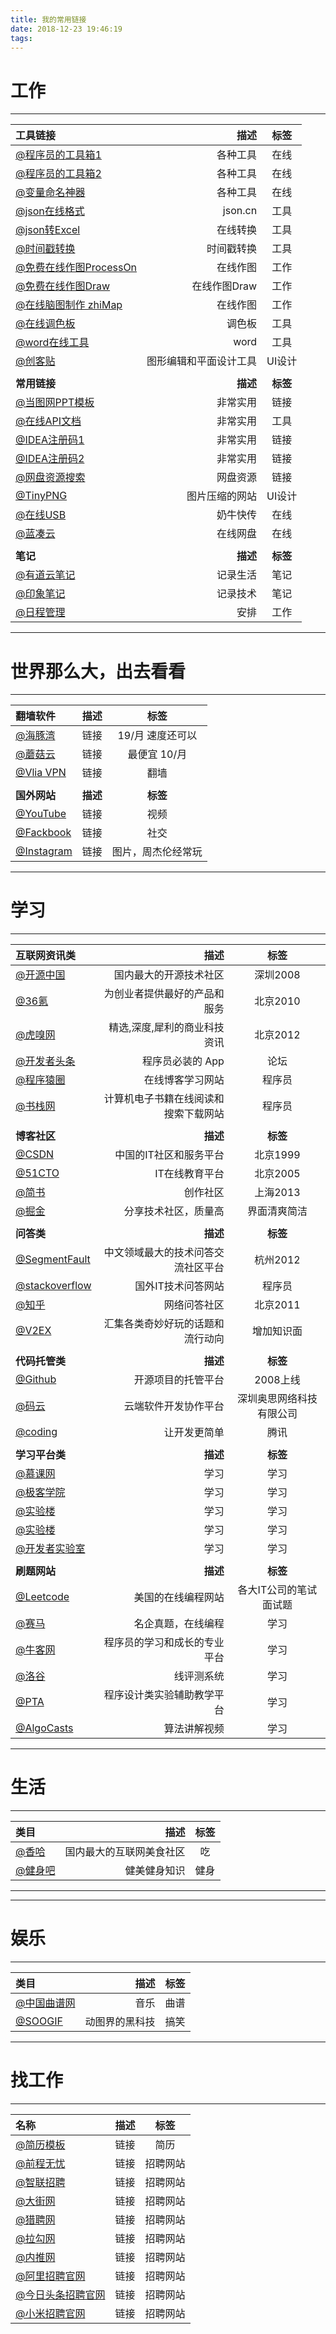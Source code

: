 ```yaml
---
title: 我的常用链接
date: 2018-12-23 19:46:19
tags:
---
```


# 工作
---

| 工具链接      |    描述 | 标签  |
| :-------- | --------:| :--: |
| [@程序员的工具箱1](https://tool.lu/)  | 各种工具 |  在线  |  
| [@程序员的工具箱2](http://tool.oschina.net/)  | 各种工具 |  在线  |    
| [@变量命名神器](https://unbug.github.io/codelf/)  | 各种工具 |  在线  |         
| [@json在线格式](https://www.json.cn)  | json.cn |  工具  |   
| [@json转Excel](http://www.bejson.com/json/json2excel/)  | 在线转换 |  工具  |
| [@时间戳转换](https://tool.lu/timestamp/)  | 时间戳转换 |  工具  |
| [@免费在线作图ProcessOn](https://www.processon.com/)  | 在线作图 |  工作  |
| [@免费在线作图Draw](https://www.draw.io/)  | 在线作图Draw |  工作  |
| [@在线脑图制作 zhiMap](https://zhimap.com/home)  | 在线作图 |  工作  |
| [@在线调色板](http://tool.chinaz.com/Tools/OnlineColor.aspx)  | 调色板 |  工具  |
| [@word在线工具](https://smallpdf.com/cn/word-to-pdf/)  | word | 工具  |
| [@创客贴](https://www.chuangkit.com/)  | 图形编辑和平面设计工具 | UI设计  |
| []()      |         |         |  
| **常用链接**      |    **描述** | **标签**  |  
| [@当图网PPT模板](http://www.99ppt.com/)  | 非常实用 |  链接  |
| [@在线API文档](https://www.showdoc.cc/)  | 非常实用 |  工具  |
| [@IDEA注册码1](http://idea.lanyus.com/)  | 非常实用 |  链接  |
| [@IDEA注册码2](https://www.iteblog.com/idea/)  | 非常实用 |  链接  |
| [@网盘资源搜索](http://pansou.com/)  | 网盘资源 |  链接  |  
| [@TinyPNG](https://tinypng.com/)  | 图片压缩的网站 | UI设计  |   
| [@在线USB](https://cowtransfer.com/)  | 奶牛快传 | 在线  |    
| [@蓝凑云](http://www.lanzou.com/u)  | 在线网盘 | 在线  |   
| []()      |         |         |  
| **笔记**      |    **描述** | **标签**  |  
| [@有道云笔记](https://note.youdao.com/web/#/file/recent/empty)  | 记录生活 |  笔记  |
| [@印象笔记](https://app.yinxiang.com/Login.action?targetUrl=%2FHome.action)  | 记录技术 |  笔记  |
| [@日程管理](https://www.kooteam.com/cal/home.htm)  | 安排 |  工作  |  
---


# 世界那么大，出去看看
---

| 翻墙软件      |    描述 | 标签  |
| :-------- | --------:| :--: |
| [@海豚湾](https://xn--90wwvt03e.com/)  | 链接 |  19/月 速度还可以  |  
| [@蘑菇云](https://www.mgssr.xyz/user)  | 链接 | 最便宜 10/月  |  
| [@Vlia VPN](https://vilavpn.cc/index.php)  | 链接 | 翻墙  |  
| []()      |         |         |  
| **国外网站**      |    **描述** | **标签**  |  
| [@YouTube](https://www.youtube.com/?reload=9)  | 链接 | 视频  |  
| [@Fackbook](https://www.facebook.com/lanstarhua)  | 链接 | 社交  |  
| [@Instagram](https://www.instagram.com/)  | 链接 | 图片，周杰伦经常玩  |  


---
# 学习
---

| 互联网资讯类      |    描述 | 标签  |
| :-------- | --------:| :--: |
| [@开源中国](https://www.oschina.net/)  | 国内最大的开源技术社区 |  深圳2008  |
| [@36氪](https://www.36kr.com/)  | 为创业者提供最好的产品和服务 | 北京2010 |  
| [@虎嗅网](https://www.huxiu.com/)  | 精选,深度,犀利的商业科技资讯 |  北京2012  |
| [@开发者头条](https://toutiao.io/)  | 程序员必装的 App |  论坛  | 
| [@程序猿圈](https://www.cxyquan.com/)  | 在线博客学习网站 | 程序员  |   
| [@书栈网](https://www.bookstack.cn/)  | 计算机电子书籍在线阅读和搜索下载网站 | 程序员  |   
| []()      |         |         |  
| **博客社区**      |    **描述** | **标签**  |
| [@CSDN](https://www.csdn.net/)  | 中国的IT社区和服务平台 |  北京1999  |
| [@51CTO](http://blog.51cto.com/)  | IT在线教育平台 | 北京2005  |   
| [@简书](https://www.jianshu.com/)  | 创作社区 |  上海2013  |
| [@掘金](https://juejin.im/)  | 分享技术社区，质量高 | 界面清爽简洁  |  
| []()      |         |         |  
| **问答类**      |    **描述** | **标签**  |
| [@SegmentFault](https://segmentfault.com/)  | 中文领域最大的技术问答交流社区平台 | 杭州2012  |  
| [@stackoverflow](https://stackoverflow.com/)  | 国外IT技术问答网站 | 程序员  |      
| [@知乎](http://www.zhihu.com/)  | 网络问答社区 | 北京2011  |      
| [@V2EX](https://www.v2ex.com/)  | 汇集各类奇妙好玩的话题和流行动向 |  增加知识面  |
| []()      |         |         |  
| **代码托管类**      |    **描述** | **标签**  |
| [@Github](https://github.com/)  | 开源项目的托管平台 |  2008上线  |
| [@码云](https://gitee.com)  | 云端软件开发协作平台 |  深圳奥思网络科技有限公司   |
| [@coding](https://coding.net/)  | 让开发更简单 |  腾讯   |
| []()      |         |         |  
| **学习平台类**      |    **描述** | **标签**  |
| [@慕课网](http://www.imooc.com/)  | 学习 |  学习  |
| [@极客学院](http://www.jikexueyuan.com/)  | 学习 |  学习  |
| [@实验楼](https://www.shiyanlou.com/)  | 学习 |  学习  |
| [@实验楼](https://www.shiyanlou.com/)  | 学习 |  学习  |
| [@开发者实验室](https://cloud.tencent.com/developer/labs?fromSource=gwzcw.235801.235801.235801)  | 学习 |  学习  |
| []()      |         |         |  
| **刷题网站**      |    **描述** | **标签**  |
| [@Leetcode](https://leetcode-cn.com/problemset/all/)  | 美国的在线编程网站 |  各大IT公司的笔试面试题  |
| [@赛马](http://www.acmcoder.com/index)  | 名企真题，在线编程 |  学习  |
| [@牛客网](https://www.nowcoder.com/ta/coding-interviews?page=1)  | 程序员的学习和成长的专业平台 |  学习  |
| [@洛谷](https://www.luogu.org/)  | 线评测系统 |  学习  |
| [@PTA](https://pintia.cn/problem-sets)  | 程序设计类实验辅助教学平台 |  学习  |
| [@AlgoCasts](https://algocasts.io/account)  | 算法讲解视频 |  学习  |




---
# 生活
---

| 类目      |    描述 | 标签  |
| :-------- | --------:| :--: |
| [@香哈](https://www.xiangha.com/)  | 国内最大的互联网美食社区 |  吃  |
| [@健身吧](https://www.jianshen8.com/plan.html)  | 健美健身知识 |  健身  |





---

---
# 娱乐
---

| 类目      |    描述 | 标签  |
| :-------- | --------:| :--: |
| [@中国曲谱网](http://www.qupu123.com/qiyue/jita/p217740.html)  | 音乐 |  曲谱  |
| [@SOOGIF](http://soogif.com/)  | 动图界的黑科技 |  搞笑  |

---


# 找工作
---

| 名称      |    描述 | 标签  |
| :-------- | --------:| :--: |
| [@简历模板](https://latexresu.me/generator/templates)  | 链接 |  简历  |  
| [@前程无忧](https://www.51job.com/)  | 链接 | 招聘网站  |  
| [@智联招聘](http://www.zhaopin.com/)  | 链接 | 招聘网站  |  
| [@大街网](http://www.dajie.com/)  | 链接 | 招聘网站  |  
| [@猎聘网](http://www.liepin.com/)  | 链接 | 招聘网站  |  
| [@拉勾网](http://www.lagou.com/)  | 链接 | 招聘网站  |  
| [@内推网](http://www.neitui.me/)  | 链接 | 招聘网站  |  
| [@阿里招聘官网](https://job.alibaba.com/zhaopin/index.htm)  | 链接 | 招聘网站  |  
| [@今日头条招聘官网](https://job.toutiao.com/campus/position)  | 链接 | 招聘网站  |  
| [@小米招聘官网](http://hr.xiaomi.com/)  | 链接 | 招聘网站  |  
